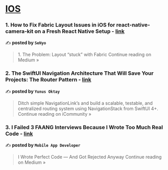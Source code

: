 
<h1><a href=https://medium.com/tag/ios/recommended target="_blank" rel="noopener noreferrer">IOS</a></h1>
<h3>1. How to Fix Fabric Layout Issues in iOS for react-native-camera-kit on a Fresh React Native Setup - <a href="https://medium.com/@chandra.gillellamudi/how-to-fix-fabric-layout-issues-in-ios-for-react-native-camera-kit-on-a-fresh-react-native-setup-8db353db3094?source=rss------ios-5" target="_blank" rel="noopener noreferrer">link</a></h3>

✍️ **posted by `SeNyo`**

<blockquote>1. The Problem: Layout “stuck” with Fabric
Continue reading on Medium »</blockquote>

<h3>2. The SwiftUI Navigation Architecture That Will Save Your Projects: The Router Pattern - <a href="https://medium.com/icommunity/the-swiftui-navigation-architecture-that-will-save-your-projects-the-router-pattern-a38349198702?source=rss------ios-5" target="_blank" rel="noopener noreferrer">link</a></h3>

✍️ **posted by `Yunus Oktay`**

<blockquote>Ditch simple NavigationLink’s and build a scalable, testable, and centralized routing system using NavigationStack from SwiftUI 4+.
Continue reading on iCommunity »</blockquote>

<h3>3. I Failed 3 FAANG Interviews Because I Wrote Too Much Real Code - <a href="https://medium.com/@avula.koti.realpage/i-failed-3-faang-interviews-because-i-wrote-too-much-real-code-1aa44671bff5?source=rss------ios-5" target="_blank" rel="noopener noreferrer">link</a></h3>

✍️ **posted by `Mobile App Developer`**

<blockquote>I Wrote Perfect Code — And Got Rejected Anyway
Continue reading on Medium »</blockquote>

